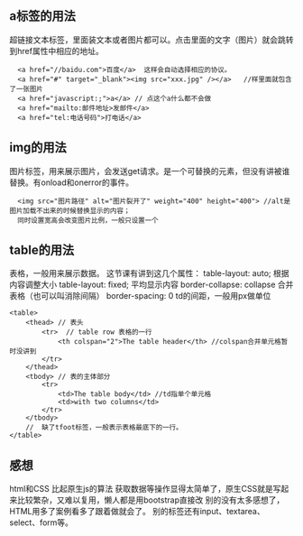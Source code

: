 ## a标签的用法
超链接文本标签，里面装文本或者图片都可以。点击里面的文字（图片）就会跳转到href属性中相应的地址。
```
  <a href="//baidu.com">百度</a>  这样会自动选择相应的协议。
  <a href="#" target="_blank"><img src="xxx.jpg" /></a>   //样里面就包含了一张图片
  <a href="javascript:;">a</a> // 点这个a什么都不会做
  <a href="mailto:邮件地址>发邮件</a>
  <a href="tel:电话号码">打电话</a> 
```
## img的用法
图片标签，用来展示图片，会发送get请求。是一个可替换的元素，但没有讲被谁替换。有onload和onerror的事件。
```
  <img src="图片路径" alt="图片裂开了" weight="400" height="400"> //alt是图片加载不出来的时候替换显示的内容；
  同时设置宽高会改变图片比例，一般只设置一个
```
## table的用法
表格，一般用来展示数据。
这节课有讲到这几个属性：
table-layout: auto; 根据内容调整大小
table-layout: fixed; 平均显示内容
border-collapse: collapse 合并表格（也可以叫消除间隔）
border-spacing: 0 td的间距，一般用px做单位
```
<table>
    <thead> // 表头
        <tr>  // table row 表格的一行
            <th colspan="2">The table header</th> //colspan合并单元格暂时没讲到
        </tr>
    </thead>
    <tbody> // 表的主体部分
        <tr>
            <td>The table body</td> //td指单个单元格
            <td>with two columns</td>
        </tr>
    </tbody>
    //  缺了tfoot标签，一般表示表格最底下的一行。
</table>

```

## 感想
html和CSS 比起原生js的算法 获取数据等操作显得太简单了，原生CSS就是写起来比较繁杂，又难以复用，懒人都是用bootstrap直接改
别的没有太多感想了，HTML用多了案例看多了跟着做就会了。
别的标签还有input、textarea、select、form等。
